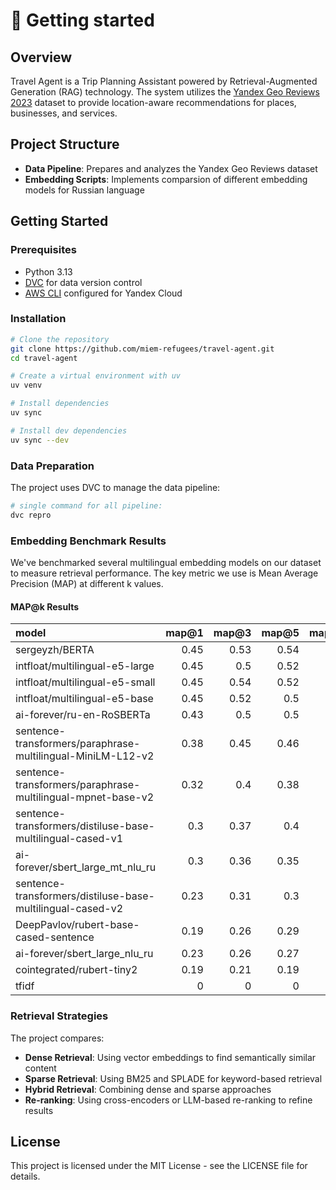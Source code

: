 # 🚀 Getting started

## Overview

Travel Agent is a Trip Planning Assistant powered by Retrieval-Augmented Generation (RAG) technology. The system utilizes the [Yandex Geo Reviews 2023](https://github.com/yandex/geo-reviews-dataset-2023) dataset to provide location-aware recommendations for places, businesses, and services.

## Project Structure

- **Data Pipeline**: Prepares and analyzes the Yandex Geo Reviews dataset
- **Embedding Scripts**: Implements comparsion of different embedding models for Russian language

## Getting Started

### Prerequisites

- Python 3.13
- [DVC](https://dvc.org/doc/install) for data version control
- [AWS CLI](https://yandex.cloud/ru/docs/storage/tools/aws-cli) configured for Yandex Cloud

### Installation

```bash
# Clone the repository
git clone https://github.com/miem-refugees/travel-agent.git
cd travel-agent

# Create a virtual environment with uv
uv venv

# Install dependencies
uv sync

# Install dev dependencies
uv sync --dev
```

### Data Preparation

The project uses DVC to manage the data pipeline:

```bash
# single command for all pipeline:
dvc repro
```

### Embedding Benchmark Results

We've benchmarked several multilingual embedding models on our dataset to measure retrieval performance. The key metric we use is Mean Average Precision (MAP) at different k values.

#### MAP@k Results

| model                                                       | map@1 | map@3 | map@5 | map@10 | map@20 | embedding_duration_sec | benchmark_duration_sec | total_duration_sec |
| :---------------------------------------------------------- | ----: | ----: | ----: | -----: | -----: | ---------------------: | ---------------------: | -----------------: |
| sergeyzh/BERTA                                              |  0.45 |  0.53 |  0.54 |   0.52 |   0.48 |                  244.3 |                  25.45 |             269.75 |
| intfloat/multilingual-e5-large                              |  0.45 |   0.5 |  0.52 |   0.49 |   0.46 |                    857 |                  33.62 |             890.62 |
| intfloat/multilingual-e5-small                              |  0.45 |  0.54 |  0.52 |   0.49 |   0.45 |                  80.22 |                  14.37 |              94.59 |
| intfloat/multilingual-e5-base                               |  0.45 |  0.52 |   0.5 |   0.49 |   0.45 |                 251.67 |                  24.92 |             276.59 |
| ai-forever/ru-en-RoSBERTa                                   |  0.43 |   0.5 |   0.5 |   0.47 |   0.45 |                  778.2 |                  33.57 |             811.77 |
| sentence-transformers/paraphrase-multilingual-MiniLM-L12-v2 |  0.38 |  0.45 |  0.46 |   0.42 |   0.39 |                   68.9 |                  14.62 |              83.52 |
| sentence-transformers/paraphrase-multilingual-mpnet-base-v2 |  0.32 |   0.4 |  0.38 |   0.37 |   0.36 |                 220.55 |                  25.11 |             245.67 |
| sentence-transformers/distiluse-base-multilingual-cased-v1  |   0.3 |  0.37 |   0.4 |   0.36 |   0.35 |                 123.22 |                   17.4 |             140.62 |
| ai-forever/sbert_large_mt_nlu_ru                            |   0.3 |  0.36 |  0.35 |   0.34 |   0.31 |                 675.73 |                  33.34 |             709.07 |
| sentence-transformers/distiluse-base-multilingual-cased-v2  |  0.23 |  0.31 |   0.3 |    0.3 |   0.28 |                 124.14 |                  17.38 |             141.52 |
| DeepPavlov/rubert-base-cased-sentence                       |  0.19 |  0.26 |  0.29 |   0.29 |   0.26 |                 207.21 |                  24.82 |             232.03 |
| ai-forever/sbert_large_nlu_ru                               |  0.23 |  0.26 |  0.27 |   0.27 |   0.24 |                 674.55 |                  32.81 |             707.37 |
| cointegrated/rubert-tiny2                                   |  0.19 |  0.21 |  0.19 |   0.18 |   0.16 |                  16.09 |                  11.24 |              27.32 |
| tfidf                                                       |     0 |     0 |     0 |      0 |      0 |                   0.31 |                1067.18 |             1067.5 |

### Retrieval Strategies

The project compares:

- **Dense Retrieval**: Using vector embeddings to find semantically similar content
- **Sparse Retrieval**: Using BM25 and SPLADE for keyword-based retrieval
- **Hybrid Retrieval**: Combining dense and sparse approaches
- **Re-ranking**: Using cross-encoders or LLM-based re-ranking to refine results

## License

This project is licensed under the MIT License - see the LICENSE file for details.
